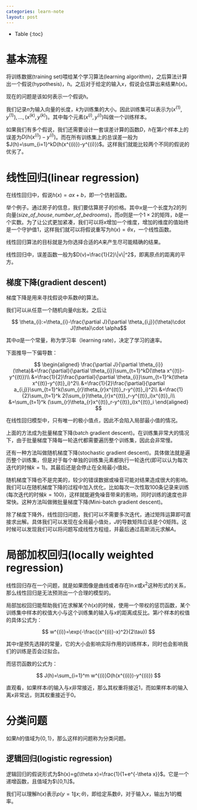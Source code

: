 ```yaml
---
categories: learn-note
layout: post
---
```


- Table
{:toc}

# 基本流程

将训练数据(training set)喂给某个学习算法(learning algorithm)，之后算法计算出一个假说(hypothesis)，$h$。之后对于给定的输入$x$，假说会估算出来结果$h(x)$。

现在的问题是该如何表示一个假说$h$。

我们记录$n$为输入向量的长度，$k$为训练集的大小。因此训练集可以表示为$(x^{(1)},y^{(1)}),\ldots,(x^{(k)},y^{(k)})$。其中每个元素$(x^{(i)},y^{(i)})$叫做一个训练样本。

如果我们有多个假说，我们还需要设计一套误差计算的函数$D$，$h$在第$i$个样本上的误差为$D(h(x^{(i)})-y^{(i)})$。而在所有训练集上的总误差一般为$J(h)=\sum_{i=1}^kD(h(x^{(i)})-y^{(i)})$。这样我们就能比较两个不同的假说的优劣了。

# 线性回归(linear regression)

在线性回归中，假说$h(x)=ax+b$，即一个仿射函数。

举个例子。通过房子的信息，我们要估算房子的价格。其中$x$是一个长度为$2$的列向量$(size\_of\_house, number\_of\_bedrooms)$，而$a$则是一个$1\times 2$的矩阵，$b$是一个实数。为了让公式更加紧凑，我们可以将$x$增加一个维度，增加的维度的值始终是一个守护值$1$，这样我们就可以将假说重写为$h(x)=\theta x$，一个线性函数。

线性回归算法的目标就是为你选择合适的$A$来产生尽可能精确的结果。

线性回归中，误差函数一般为$D(v)=\frac{1}{2}\|v\|^2$，即离原点的距离的平方。

## 梯度下降(gradient descent)

梯度下降是用来寻找假说中系数$\theta$的算法。

我们可以从任意一个随机向量$\theta$出发。之后让

$$
\theta_{i}:=\theta_{i}-\frac{\partial J}{\partial \theta_{i,j}}(\theta)\cdot J(\theta)\cdot \alpha$$

其中$\alpha$是一个常量，称为学习率（learning rate)，决定了学习的速率。

下面推导一下偏导数：


$$
\begin{aligned}
\frac{\partial J}{\partial \theta_{i}}(\theta)&=\frac{\partial}{\partial \theta_{i}}\sum_{t=1}^kD(\theta x^{(t)}-y^{(t)})\\
&=\frac{1}{2}\frac{\partial}{\partial \theta_{i}}\sum_{t=1}^k(\theta x^{(t)}-y^{(t)}_i)^2\\
&=\frac{1}{2}\frac{\partial}{\partial a_{i,j}}\sum_{t=1}^k(\sum_{r}\theta_{r}x^{(t)}_r-y^{(t)}_i)^2\\
&=\frac{1}{2}\sum_{t=1}^k 2(\sum_{r}\theta_{r}x^{(t)}_r-y^{(t)}_i)x^{(t)}_i\\
&=\sum_{t=1}^k (\sum_{r}\theta_{r}x^{(t)}_r-y^{(t)}_i)x^{(t)}_i
\end{aligned}
$$

在线性回归模型中，只有唯一的极小值点，因此不会陷入局部最小值的情况。

上面的方法成为批量梯度下降(batch gradient descent)。在训练集非常大的情况下，由于批量梯度下降每一轮迭代都需要遍历整个训练集，因此会非常慢。

还有一种方法叫做随机梯度下降(stochastic gradient descent)。具体做法就是遍历整个训练集，但是对于每个单独的训练集元素都执行一轮迭代(即可以认为每次迭代的时候$k=1$)。其最后还是会停止在全局最小值处。

随机梯度下降也不是完美的，较少的错误数据或噪音可能对结果造成很大的影响。我们可以在随机梯度下降的过程中加入优化，比如每次一次性取$100$条记录来训练(每次迭代的时候$k=100$)，这样就能避免噪音带来的影响，同时训练的速度也非常快。这种方法叫做微批量梯度下降(Mini-batch gradient descent)。

除了梯度下降外，线性回归问题，我们可以不需要多次迭代，通过矩阵运算即可直接求出解。具体我们可以发现在全局最小值处，$J$的导数矩阵应该是个$0$矩阵。这时候可以发现我们可以将问题写成线性方程组，并最后通过高斯消元求解$A$。

# 局部加权回归(locally weighted regression)

线性回归存在一个问题，就是如果图像是曲线或者存在$\ln x$或$x^2$这种形式的关系，那么线性回归是无法预测出一个合理的模型的。

局部加权回归能帮助我们在求解某个$h(x)$的时候，使用一个带权的惩罚函数，某个训练集中样本的权值大小与这个训练集的输入与$x$的距离成反比。第$i$个样本的权值的具体公式为：

$$
w^{(i)}=\exp(-\frac{(x^{(i)}-x)^2}{2\tau})
$$

其中$\tau$是预先选择的常量，它的大小会影响实际作用的训练样本，同时也会影响我们的训练是否会过拟合。

而惩罚函数的公式为：

$$
J(h)=\sum_{i=1}^m w^{(i)}D(h(x^{(i)})-y^{(i)})
$$

直观看，如果样本$i$的输入与$x$非常接近，那么其权重将接近$1$，而如果样本$i$的输入离$x$非常远，则其权重接近于$0$。

# 分类问题

如果$h$的值域为$\{0,1\}$，那么这样的问题称为分类问题。

## 逻辑回归(logistic regression)

逻辑回归的假说形式为$h(x)=g(\theta x)=\frac{1}{1+e^{-\theta x}}$。它是一个递增函数，且值域为$\[0,1\]$。

我们可以理解$h(x)$表示$p(y=1\|x;\theta)$，即给定系数$\theta$，对于输入$x$，输出为$1$的概率。
